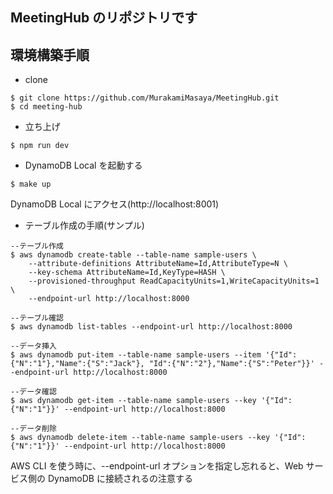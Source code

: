 ## MeetingHub のリポジトリです

## 環境構築手順

- clone

```shell
$ git clone https://github.com/MurakamiMasaya/MeetingHub.git
$ cd meeting-hub
```

- 立ち上げ

```shell
$ npm run dev
```

- DynamoDB Local を起動する

```shell
$ make up
```

DynamoDB Local にアクセス(http://localhost:8001)

- テーブル作成の手順(サンプル)

```shell
--テーブル作成
$ aws dynamodb create-table --table-name sample-users \
    --attribute-definitions AttributeName=Id,AttributeType=N \
    --key-schema AttributeName=Id,KeyType=HASH \
    --provisioned-throughput ReadCapacityUnits=1,WriteCapacityUnits=1 \
    --endpoint-url http://localhost:8000

--テーブル確認
$ aws dynamodb list-tables --endpoint-url http://localhost:8000

--データ挿入
$ aws dynamodb put-item --table-name sample-users --item '{"Id":{"N":"1"},"Name":{"S":"Jack"}, "Id":{"N":"2"},"Name":{"S":"Peter"}}' --endpoint-url http://localhost:8000

--データ確認
$ aws dynamodb get-item --table-name sample-users --key '{"Id":{"N":"1"}}' --endpoint-url http://localhost:8000

--データ削除
$ aws dynamodb delete-item --table-name sample-users --key '{"Id":{"N":"1"}}' --endpoint-url http://localhost:8000
```

AWS CLI を使う時に、--endpoint-url オプションを指定し忘れると、Web サービス側の DynamoDB に接続されるの注意する
